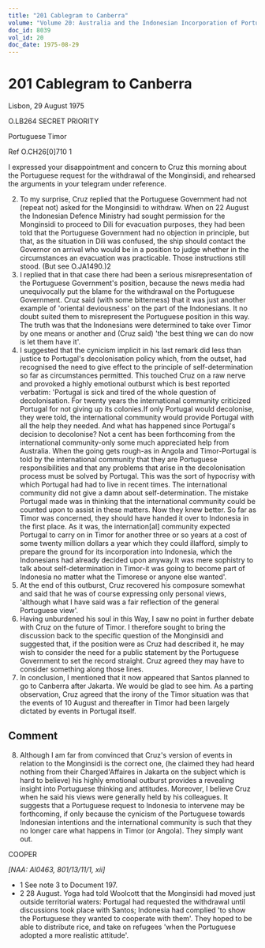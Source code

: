 ```yaml
---
title: "201 Cablegram to Canberra"
volume: "Volume 20: Australia and the Indonesian Incorporation of Portuguese Timor, 1974-1976"
doc_id: 8039
vol_id: 20
doc_date: 1975-08-29
---
```


# 201 Cablegram to Canberra

Lisbon, 29 August 1975

O.LB264 SECRET PRIORITY

Portuguese Timor

Ref O.CH26[0]710 1

I expressed your disappointment and concern to Cruz this morning about the Portuguese request for the withdrawal of the Monginsidi, and rehearsed the arguments in your telegram under reference.

  2. To my surprise, Cruz replied that the Portuguese Government had not (repeat not) asked for the Monginsidi to withdraw. When on 22 August the Indonesian Defence Ministry had sought permission for the Monginsidi to proceed to Dili for evacuation purposes, they had been told that the Portuguese Government had no objection in principle, but that, as the situation in Dili was confused, the ship should contact the Governor on arrival who would be in a position to judge whether in the circumstances an evacuation was practicable. Those instructions still stood. (But see O.JA1490.)2
  3. I replied that in that case there had been a serious misrepresentation of the Portuguese Government's position, because the news media had unequivocally put the blame for the withdrawal on the Portuguese Government. Cruz said (with some bitterness) that it was just another example of 'oriental deviousness' on the part of the Indonesians. It no doubt suited them to misrepresent the Portuguese position in this way. The truth was that the Indonesians were determined to take over Timor by one means or another and (Cruz said) 'the best thing we can do now is let them have it'.
  4. I suggested that the cynicism implicit in his last remark did less than justice to Portugal's decolonisation policy which, from the outset, had recognised the need to give effect to the principle of self-determination so far as circumstances permitted. This touched Cruz on a raw nerve and provoked a highly emotional outburst which is best reported verbatim: 'Portugal is sick and tired of the whole question of decolonisation. For twenty years the international community criticized Portugal for not giving up its colonies.If only Portugal would decolonise, they were told, the international community would provide Portugal with all the help they needed. And what has happened since Portugal's decision to decolonise? Not a cent has been forthcoming from the international community-only some much appreciated help from Australia. When the going gets rough-as in Angola and Timor-Portugal is told by the international community that they are Portuguese responsibilities and that any problems that arise in the decolonisation process must be solved by Portugal. This was the sort of hypocrisy with which Portugal had had to live in recent times. The international community did not give a damn about self-determination. The mistake Portugal made was in thinking that the international community could be counted upon to assist in these matters. Now they knew better. So far as Timor was concerned, they should have handed it over to Indonesia in the first place. As it was, the internation[al] community expected Portugal to carry on in Timor for another three or so years at a cost of some twenty million dollars a year which they could illafford, simply to prepare the ground for its incorporation into Indonesia, which the Indonesians had already decided upon anyway.It was mere sophistry to talk about self-determination in Timor-it was going to become part of Indonesia no matter what the Timorese or anyone else wanted'.
  5. At the end of this outburst, Cruz recovered his composure somewhat and said that he was of course expressing only personal views, 'although what I have said was a fair reflection of the general Portuguese view'.
  6. Having unburdened his soul in this Way, I saw no point in further debate with Cruz on the future of Timor. I therefore sought to bring the discussion back to the specific question of the Monginsidi and suggested that, if the position were as Cruz had described it, he may wish to consider the need for a public statement by the Portuguese Government to set the record straight. Cruz agreed they may have to consider something along those lines.
  7. In conclusion, I mentioned that it now appeared that Santos planned to go to Canberra after Jakarta. We would be glad to see him. As a parting observation, Cruz agreed that the irony of the Timor situation was that the events of 10 August and thereafter in Timor had been largely dictated by events in Portugal itself. 

## Comment

  8. Although I am far from convinced that Cruz's version of events in relation to the Monginsidi is the correct one, (he claimed they had heard nothing from their Charged'Affaires in Jakarta on the subject which is hard to believe) his highly emotional outburst provides a revealing insight into Portuguese thinking and attitudes. Moreover, I believe Cruz when he said his views were generally held by his colleagues. It suggests that a Portuguese request to Indonesia to intervene may be forthcoming, if only because the cynicism of the Portuguese towards Indonesian intentions and the international community is such that they no longer care what happens in Timor (or Angola). They simply want out.



COOPER

_[NAA: Al0463, 801/13/11/1, xii]_

  * 1 See note 3 to Document 197. 
  * 2 28 August. Yoga had told Woolcott that the Monginsidi had moved just outside territorial waters: Portugal had requested the withdrawal until discussions took place with Santos; Indonesia had complied 'to show the Portuguese they wanted to cooperate with them'. They hoped to be able to distribute rice, and take on refugees 'when the Portuguese adopted a more realistic attitude'. 


